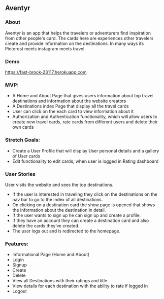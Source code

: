 ## Aventyr

### About
Aventyr is an app that helps the travelers or adventurers find inspiration from other people's card. The cards here are experiences other travelers create and provide information on the destinations. In many ways its Pinterest meets instagram meets travel.

### Demo
https://fast-brook-23117.herokuapp.com

### MVP:
- A Home and About Page that gives users information about top travel destinations and information about the website creators
- A Destinations index Page that display all the travel cards
- User can click on the each card  to view information about it
- Authorization and Authentication functionality, which will allow users to create new travel cards, rate cards from different users and delete their own cards

### Stretch Goals:
- Create a User Profile that will display User personal details and a gallery of User cards
- Edit functionality to edit cards, when user is logged in
Rating dashboard

### User Stories
User visits the website and sees the top destinations.
- If the user is interested in traveling they click on the destinations on the nav bar to go to the index of all destinations.
- On clicking on a destination card the show page is opened that shows the information about the destination in detail.
- If the user wants to sign up he can sign up and create a profile.
- If they have an account they can create a destination card and also delete the cards they’ve created.
- The user logs out and is redirected to the homepage.

### Features:
- Informational Page (Home and About)
- Login
- Signup
- Create
- Delete
- View all Destinations with their ratings and title
- View details for each destination with the ability to rate if logged in
- Logout
